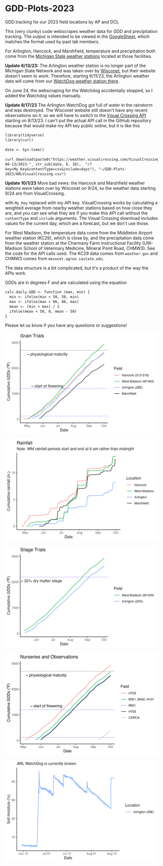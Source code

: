 # GDD-Plots-2023

GDD tracking for our 2023 field locations by AP and DCL

This (very clunky) code webscrapes weather data for GDD and precipitation tracking. The output is intended to be viewed in the [GoogleSheet](https://docs.google.com/spreadsheets/d/1_QmalVr6MfYJ7xmk6pPng4dfTFPoGuEu0qGVzhs0ryE/edit?usp=sharing), which matches the format used by past lab members. 

For Arlington, Hancock, and Marshfield, temperature and precipitation both come from the [Michigan State weather stations](https://legacy.enviroweather.msu.edu/run.php?stn=hck&mod=w_sum&da1=7&mo1=4&da2=21&mo2=4&yr=2023&mc=604&ds=cd) located at those facilities. 

**Update 6/13/23:** The Arlington weather station is no longer part of the Michigan State Network and was taken over by [Wisconet](https://wisconet.wisc.edu/stations/arlington/data_downloads.html), but their website doesn't seem to work. Therefore, starting 6/11/23, the Arlington weather data will come from our [WatchDog weather station there](https://www.specconnect.net/currentconditions/publicview?serialnumber=270011997&title=Current+Conditions&rfhours=24). 

On June 24, the webscraping for the Watchdog accidentally stopped, so I added the Watchdog values manually.

**Update 8/17/23** The Arlington WatchDog got full of water in the rainstorm and was destroyed. The Wisconet website still doesn't have any recent observations on it, so we will have to switch to the [Visual Crossing API](https://www.visualcrossing.com/resources/documentation/weather-api/timeline-weather-api/) starting on 8/13/23. I can't put the actual API call in the GitHub repository because that would make my API key public online, but it is like this

```
library(tidyverse)
library(curl)

date <- Sys.time()

curl_download(paste0("https://weather.visualcrossing.com/VisualCrossingWebServices/rest/services/timeline/43.3039263,-89.3877515/2023-08-13/2023-", str_sub(date, 6, 10),  "/?key=My_Key&contentType=csv&include=days"), "~/GDD-Plots-2023/ARLVisualCrossing.csv")
```

**Update 10/1/23** More bad news: the Hancock and Marshfield weather stations were taken over by Wisconet on 9/24, so the weather data starting 9/24 are from VisualCrossing. 

with `My_Key` replaced with my API key. VisualCrossing works by calculating a weighted average from nearby weather stations based on how close they are, and you can see what they are if you make this API call without the `contentType` and `include` arguments. The Visual Crossing download includes values for the current day, which are a forecast, but we don't use those.

For West Madison, the temperature data come from the Middleton Airport weather station (KC29), which is close by, and the precipitation data come from the weather station at the Charmany Farm Instructional Facility (UW-Madison School of Veterinary Medicine, Mineral Point Road, CHMW3). See the code for the API calls used. The KC29 data comes from `weather.gov` and CHMW3 comes from `mesonet.agron.iastate.edu`.

The data structure is a bit complicated, but it's a product of the way the APIs work.

GDDs are in degrees F and are calculated using the equation

```
calc.daily.GDD <- function (max, min) {
  min <- ifelse(min < 50, 50, min)
  max <- ifelse(max > 86, 86, max)
  mean <- (min + max) / 2
  ifelse(mean < 50, 0, mean - 50)
}
```

Please let us know if you have any questions or suggestions!

<p align="center"><img src="https://raw.githubusercontent.com/acperkins3/GDD-Plots-2023/main/TrialGDDs.png" /></p>

<p align="center"><img src="https://raw.githubusercontent.com/acperkins3/GDD-Plots-2023/main/Rainfall.png" /></p>

<p align="center"><img src="https://raw.githubusercontent.com/acperkins3/GDD-Plots-2023/main/Silage.png" /></p>

<p align="center"><img src="https://raw.githubusercontent.com/acperkins3/GDD-Plots-2023/main/NurseriesGDDs.png" /></p>

<p align="center"><img src="https://raw.githubusercontent.com/acperkins3/GDD-Plots-2023/main/SoilMoisture.png" /></p>